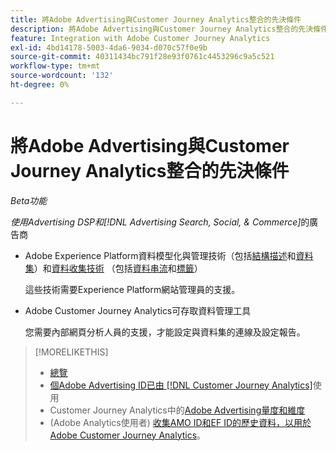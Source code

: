 ```yaml
---
title: 將Adobe Advertising與Customer Journey Analytics整合的先決條件
description: 將Adobe Advertising與Customer Journey Analytics整合的先決條件
feature: Integration with Adobe Customer Journey Analytics
exl-id: 4bd14178-5003-4da6-9034-d070c57f0e9b
source-git-commit: 40311434bc791f28e93f0761c4453296c9a5c521
workflow-type: tm+mt
source-wordcount: '132'
ht-degree: 0%

---
```


# 將Adobe Advertising與Customer Journey Analytics整合的先決條件

*Beta功能*

*使用Advertising DSP和[!DNL Advertising Search, Social, & Commerce]*&#x200B;的廣告商

* Adobe Experience Platform資料模型化與管理技術（包括[結構描述](https://experienceleague.adobe.com/en/docs/experience-platform/xdm/home)和[資料集](https://experienceleague.adobe.com/en/docs/experience-platform/catalog/datasets/overview)）和[資料收集技術](https://experienceleague.adobe.com/en/docs/experience-platform/collection/home) （包括[資料串流](https://experienceleague.adobe.com/en/docs/experience-platform/datastreams/overview)和[標籤](https://experienceleague.adobe.com/en/docs/experience-platform/tags/home)）

  這些技術需要Experience Platform網站管理員的支援。

* Adobe Customer Journey Analytics可存取資料管理工具

  您需要內部網頁分析人員的支援，才能設定與資料集的連線及設定報告。

>[!MORELIKETHIS]
>
>* [總覽](overview.md)
>* [個Adobe Advertising ID已由 [!DNL Customer Journey Analytics]](ids.md)使用
>* Customer Journey Analytics中的[Adobe Advertising量度和維度](advertising-data-in-cja.md)
>* (Adobe Analytics使用者) [收集AMO ID和EF ID的歷史資料，以用於Adobe Customer Journey Analytics](/help/integrations/analytics/rvars-to-evars.md)。
